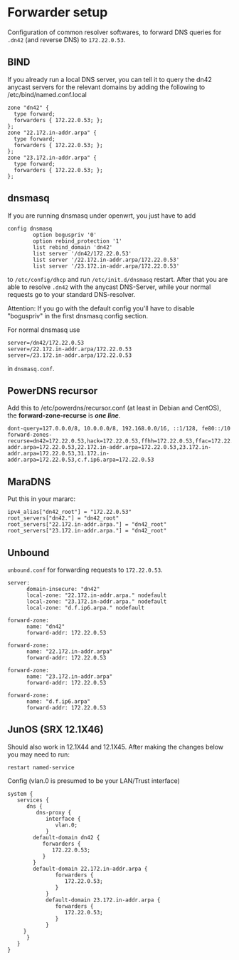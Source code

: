 # Forwarder setup

Configuration of common resolver softwares, to forward DNS queries for `.dn42` (and reverse DNS) to `172.22.0.53`.

## BIND

If you already run a local DNS server, you can tell it to query the dn42 anycast servers for the relevant domains
by adding the following to /etc/bind/named.conf.local 

```
zone "dn42" {
  type forward;
  forwarders { 172.22.0.53; };
};
zone "22.172.in-addr.arpa" {
  type forward;
  forwarders { 172.22.0.53; };
};
zone "23.172.in-addr.arpa" {
  type forward;
  forwarders { 172.22.0.53; };
};
```

## dnsmasq

If you are running dnsmasq under openwrt, you just have to add 

```
config dnsmasq
        option boguspriv '0'
        option rebind_protection '1'
        list rebind_domain 'dn42'
        list server '/dn42/172.22.0.53'
        list server '/22.172.in-addr.arpa/172.22.0.53'
        list server '/23.172.in-addr.arpa/172.22.0.53'
```

to `/etc/config/dhcp` and run `/etc/init.d/dnsmasq` restart. After that you are able to resolve `.dn42` 
with the anycast DNS-Server, while your normal requests go to your standard DNS-resolver.

Attention: If you go with the default config you'll have to disable "boguspriv" in the first dnsmasq config section.

For normal dnsmasq use

```
server=/dn42/172.22.0.53
server=/22.172.in-addr.arpa/172.22.0.53
server=/23.172.in-addr.arpa/172.22.0.53
```
in `dnsmasq.conf`.

## PowerDNS recursor
Add this to /etc/powerdns/recursor.conf (at least in Debian and CentOS), the **forward-zone-recurse** is _**one line**_.

```
dont-query=127.0.0.0/8, 10.0.0.0/8, 192.168.0.0/16, ::1/128, fe80::/10
forward-zones-recurse=dn42=172.22.0.53,hack=172.22.0.53,ffhh=172.22.0.53,ffac=172.22.0.53,020=172.22.0.53,adm=172.22.0.53,ffa=172.22.0.53,ffhb=172.22.0.53,ffc=172.22.0.53,ffda=172.22.0.53,ffdh=172.22.0.53,ff3l=172.22.0.53,fffl=172.22.0.53,ffffm=172.22.0.53,fffr=172.22.0.53,fffd=172.22.0.53,ffgl=172.22.0.53,fflln=172.22.0.53,ffbcd=172.22.0.53,ffbgl=172.22.0.53,ffgoe=172.22.0.53,ffgt=172.22.0.53,ffh=172.22.0.53,helgo=172.22.0.53,ffhef=172.22.0.53,ffj=172.22.0.53,ffka=172.22.0.53,ffki=172.22.0.53,ffhl=172.22.0.53,fflux=172.22.0.53,ffms=172.22.0.53,mueritz=172.22.0.53,ffnord=172.22.0.53,ffnw=172.22.0.53,ffoh=172.22.0.53,ffpb=172.22.0.53,ffpi=172.22.0.53,ffrade=172.22.0.53,ffrgb=172.22.0.53,ffrg=172.22.0.53,rzl=172.22.0.53,ffsaar=172.22.0.53,fftr=172.22.0.53,fftdf=172.22.0.53,ffwk=172.22.0.53,ffgro=172.22.0.53,ffwk=172.22.0.53,ffwp=172.22.0.53,ffw=172.22.0.53,20.172.in-addr.arpa=172.22.0.53,22.172.in-addr.arpa=172.22.0.53,23.172.in-addr.arpa=172.22.0.53,31.172.in-addr.arpa=172.22.0.53,c.f.ip6.arpa=172.22.0.53
```

## MaraDNS
Put this in your mararc:

```
ipv4_alias["dn42_root"] = "172.22.0.53"
root_servers["dn42."] = "dn42_root"
root_servers["22.172.in-addr.arpa."] = "dn42_root"
root_servers["23.172.in-addr.arpa."] = "dn42_root"
```

## Unbound

`unbound.conf` for forwarding requests to `172.22.0.53`.


```
server:
      domain-insecure: "dn42"
      local-zone: "22.172.in-addr.arpa." nodefault
      local-zone: "23.172.in-addr.arpa." nodefault
      local-zone: "d.f.ip6.arpa." nodefault

forward-zone: 
      name: "dn42"
      forward-addr: 172.22.0.53

forward-zone: 
      name: "22.172.in-addr.arpa"
      forward-addr: 172.22.0.53

forward-zone: 
      name: "23.172.in-addr.arpa"
      forward-addr: 172.22.0.53

forward-zone:
      name: "d.f.ip6.arpa"
      forward-addr: 172.22.0.53
```

## JunOS (SRX 12.1X46)
Should also work in 12.1X44 and 12.1X45. After making the changes below you may need to run:
```
restart named-service
```
Config (vlan.0 is presumed to be your LAN/Trust interface)
```
system {
   services {
      dns {
         dns-proxy {
            interface {
               vlan.0;
            }
	    default-domain dn42 {
	       forwarders {
	          172.22.0.53;
	       }
	    }
	    default-domain 22.172.in-addr.arpa {
               forwarders {
                  172.22.0.53;
               }
            }                       
            default-domain 23.172.in-addr.arpa {
               forwarders {
                  172.22.0.53;
               }
            }
	 }
      }
   }
}
```